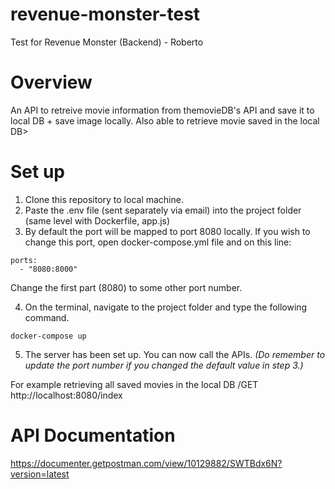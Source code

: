 # revenue-monster-test
Test for Revenue Monster (Backend) - Roberto

# Overview
An API to retreive movie information from themovieDB's API and save it to local DB + save image locally. Also able to retrieve movie saved in the local DB>

# Set up
1. Clone this repository to local machine.
2. Paste the .env file (sent separately via email) into the project folder (same level with Dockerfile, app.js)
3. By default the port will be mapped to port 8080 locally. 
If you wish to change this port, open docker-compose.yml file and on this line:
```
ports:
  - "8080:8000"
```
Change the first part (8080) to some other port number.

4. On the terminal, navigate to the project folder and type the following command.
```
docker-compose up
```
5. The server has been set up. You can now call the APIs.
*(Do remember to update the port number if you changed the default value in step 3.)*

For example retrieving all saved movies in the local DB
/GET http://localhost:8080/index

# API Documentation
https://documenter.getpostman.com/view/10129882/SWTBdx6N?version=latest

